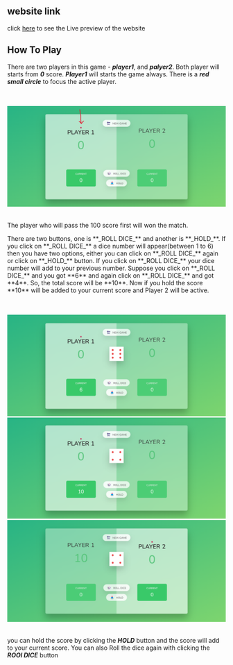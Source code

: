 ## website link
click [here](https://sumanislam.github.io/pig-game/) to see the Live preview of the website

## How To Play
There are two players in this game - **_player1_**, and **_palyer2_**. Both player will starts from **_0_** score. **_Player1_** will starts the game always. There is a **_red small circle_** to focus the active player.

<br>
<br>
<img src="/readmeimage/1.png"/>
<br>
<br>

<p>The player who will pass the 100 score first will won the match.</p>

<p>There are two buttons, one is **_ROLL DICE_** and another is **_HOLD_**. If you click on **_ROLL DICE_** a dice number will appear(between 1 to 6) then you have two options, either you can  click on **_ROLL DICE_** again or click on **_HOLD_** button. If you click on **_ROLL DICE_** your dice number will add to your previous number. Suppose you click on **_ROLL DICE_** and you got **6** and again click on **_ROLL DICE_** and got **4**. So, the total score will be **10**. Now if you hold the score **10** will be added to your current score and Player 2 will be active.</p>
<br>
<br>
<img src="/readmeimage/2.png">
<br>
<img src="readmeimage/3.png">
<br>
<img src="readmeimage/4.png">
<br><br>








you can hold the score by clicking the **_HOLD_** button and the score will add to your current score. You can also Roll the dice again with clicking the **_ROOl DICE_** button<p>
